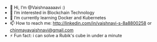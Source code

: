 - 👋 Hi, I’m @Vaishnaaaaavi :)
- 👀 I’m interested in Blockchain Technology
- 🌱 I’m currently learning Docker and Kubernetes
- 📫 How to reach me: http://linkedin.com/in/vaishnavi-s-8a8800258 or chinmayavaishnavi@gmail.com
- ⚡ Fun fact: i can solve a Rubik's cube in under a minute

<!---
Vaishnaaaaavi/Vaishnaaaaavi is a ✨ special ✨ repository because its `README.md` (this file) appears on your GitHub profile.
You can click the Preview link to take a look at your changes.
--->
